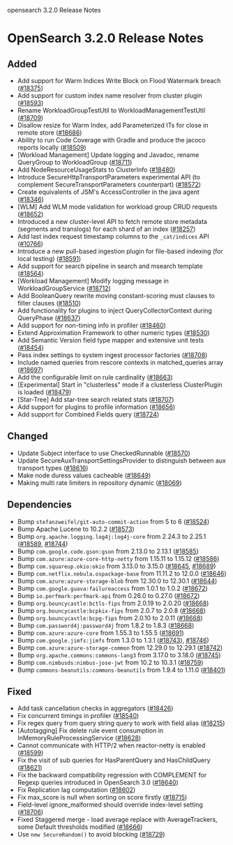 opensearch 3.2.0 Release Notes

# OpenSearch 3.2.0 Release Notes

## Added
* Add support for Warm Indices Write Block on Flood Watermark breach ([#18375](https://github.com/RileyJergerAmazon/OpenSearch/pull/18375))
* Add support for custom index name resolver from cluster plugin ([#18593](https://github.com/RileyJergerAmazon/OpenSearch/pull/18593))
* Rename WorkloadGroupTestUtil to WorkloadManagementTestUtil ([#18709](https://github.com/RileyJergerAmazon/OpenSearch/pull/18709))
* Disallow resize for Warm Index, add Parameterized ITs for close in remote store ([#18686](https://github.com/RileyJergerAmazon/OpenSearch/pull/18686))
* Ability to run Code Coverage with Gradle and produce the jacoco reports locally ([#18509](https://github.com/RileyJergerAmazon/OpenSearch/pull/18509))
* [Workload Management] Update logging and Javadoc, rename QueryGroup to WorkloadGroup ([#18711](https://github.com/RileyJergerAmazon/OpenSearch/pull/18711))
* Add NodeResourceUsageStats to ClusterInfo ([#18480](https://github.com/RileyJergerAmazon/OpenSearch/pull/18480))
* Introduce SecureHttpTransportParameters experimental API (to complement SecureTransportParameters counterpart) ([#18572](https://github.com/RileyJergerAmazon/OpenSearch/pull/18572))
* Create equivalents of JSM's AccessController in the java agent ([#18346](https://github.com/RileyJergerAmazon/OpenSearch/pull/18346))
* [WLM] Add WLM mode validation for workload group CRUD requests ([#18652](https://github.com/RileyJergerAmazon/OpenSearch/pull/18652))
* Introduced a new cluster-level API to fetch remote store metadata (segments and translogs) for each shard of an index ([#18257](https://github.com/RileyJergerAmazon/OpenSearch/pull/18257))
* Add last index request timestamp columns to the `_cat/indices` API ([#10766](https://github.com/RileyJergerAmazon/OpenSearch/pull/10766))
* Introduce a new pull-based ingestion plugin for file-based indexing (for local testing) ([#18591](https://github.com/RileyJergerAmazon/OpenSearch/pull/18591))
* Add support for search pipeline in search and msearch template ([#18564](https://github.com/RileyJergerAmazon/OpenSearch/pull/18564))
* [Workload Management] Modify logging message in WorkloadGroupService ([#18712](https://github.com/RileyJergerAmazon/OpenSearch/pull/18712))
* Add BooleanQuery rewrite moving constant-scoring must clauses to filter clauses ([#18510](https://github.com/RileyJergerAmazon/OpenSearch/pull/18510))
* Add functionality for plugins to inject QueryCollectorContext during QueryPhase ([#18637](https://github.com/RileyJergerAmazon/OpenSearch/pull/18637))
* Add support for non-timing info in profiler ([#18460](https://github.com/RileyJergerAmazon/OpenSearch/pull/18460))
* Extend Approximation Framework to other numeric types ([#18530](https://github.com/RileyJergerAmazon/OpenSearch/pull/18530))
* Add Semantic Version field type mapper and extensive unit tests ([#18454](https://github.com/RileyJergerAmazon/OpenSearch/pull/18454))
* Pass index settings to system ingest processor factories ([#18708](https://github.com/RileyJergerAmazon/OpenSearch/pull/18708))
* Include named queries from rescore contexts in matched_queries array ([#18697](https://github.com/RileyJergerAmazon/OpenSearch/pull/18697))
* Add the configurable limit on rule cardinality ([#18663](https://github.com/RileyJergerAmazon/OpenSearch/pull/18663))
* [Experimental] Start in "clusterless" mode if a clusterless ClusterPlugin is loaded ([#18479](https://github.com/RileyJergerAmazon/OpenSearch/pull/18479))
* [Star-Tree] Add star-tree search related stats ([#18707](https://github.com/RileyJergerAmazon/OpenSearch/pull/18707))
* Add support for plugins to profile information ([#18656](https://github.com/RileyJergerAmazon/OpenSearch/pull/18656))
* Add support for Combined Fields query ([#18724](https://github.com/RileyJergerAmazon/OpenSearch/pull/18724))

## Changed
* Update Subject interface to use CheckedRunnable ([#18570](https://github.com/RileyJergerAmazon/OpenSearch/pull/18570))
* Update SecureAuxTransportSettingsProvider to distinguish between aux transport types ([#18616](https://github.com/RileyJergerAmazon/OpenSearch/pull/18616))
* Make node duress values cacheable ([#18649](https://github.com/RileyJergerAmazon/OpenSearch/pull/18649))
* Making multi rate limiters in repository dynamic ([#18069](https://github.com/RileyJergerAmazon/OpenSearch/pull/18069))

## Dependencies
* Bump `stefanzweifel/git-auto-commit-action` from 5 to 6 ([#18524](https://github.com/RileyJergerAmazon/OpenSearch/pull/18524))
* Bump Apache Lucene to 10.2.2 ([#18573](https://github.com/RileyJergerAmazon/OpenSearch/pull/18573))
* Bump `org.apache.logging.log4j:log4j-core` from 2.24.3 to 2.25.1 ([#18589](https://github.com/RileyJergerAmazon/OpenSearch/pull/18589), [#18744](https://github.com/RileyJergerAmazon/OpenSearch/pull/18744))
* Bump `com.google.code.gson:gson` from 2.13.0 to 2.13.1 ([#18585](https://github.com/RileyJergerAmazon/OpenSearch/pull/18585))
* Bump `com.azure:azure-core-http-netty` from 1.15.11 to 1.15.12 ([#18586](https://github.com/RileyJergerAmazon/OpenSearch/pull/18586))
* Bump `com.squareup.okio:okio` from 3.13.0 to 3.15.0 ([#18645](https://github.com/RileyJergerAmazon/OpenSearch/pull/18645), [#18689](https://github.com/RileyJergerAmazon/OpenSearch/pull/18689))
* Bump `com.netflix.nebula.ospackage-base` from 11.11.2 to 12.0.0 ([#18646](https://github.com/RileyJergerAmazon/OpenSearch/pull/18646))
* Bump `com.azure:azure-storage-blob` from 12.30.0 to 12.30.1 ([#18644](https://github.com/RileyJergerAmazon/OpenSearch/pull/18644))
* Bump `com.google.guava:failureaccess` from 1.0.1 to 1.0.2 ([#18672](https://github.com/RileyJergerAmazon/OpenSearch/pull/18672))
* Bump `io.perfmark:perfmark-api` from 0.26.0 to 0.27.0 ([#18672](https://github.com/RileyJergerAmazon/OpenSearch/pull/18672))
* Bump `org.bouncycastle:bctls-fips` from 2.0.19 to 2.0.20 ([#18668](https://github.com/RileyJergerAmazon/OpenSearch/pull/18668))
* Bump `org.bouncycastle:bcpkix-fips` from 2.0.7 to 2.0.8 ([#18668](https://github.com/RileyJergerAmazon/OpenSearch/pull/18668))
* Bump `org.bouncycastle:bcpg-fips` from 2.0.10 to 2.0.11 ([#18668](https://github.com/RileyJergerAmazon/OpenSearch/pull/18668))
* Bump `com.password4j:password4j` from 1.8.2 to 1.8.3 ([#18668](https://github.com/RileyJergerAmazon/OpenSearch/pull/18668))
* Bump `com.azure:azure-core` from 1.55.3 to 1.55.5 ([#18691](https://github.com/RileyJergerAmazon/OpenSearch/pull/18691))
* Bump `com.google.jimfs:jimfs` from 1.3.0 to 1.3.1 ([#18743](https://github.com/RileyJergerAmazon/OpenSearch/pull/18743)), [#18746](https://github.com/RileyJergerAmazon/OpenSearch/pull/18746))
* Bump `com.azure:azure-storage-common` from 12.29.0 to 12.29.1 ([#18742](https://github.com/RileyJergerAmazon/OpenSearch/pull/18742))
* Bump `org.apache.commons:commons-lang3` from 3.17.0 to 3.18.0 ([#18745](https://github.com/RileyJergerAmazon/OpenSearch/pull/18745))
* Bump `com.nimbusds:nimbus-jose-jwt` from 10.2 to 10.3.1 ([#18759](https://github.com/RileyJergerAmazon/OpenSearch/pull/18759))
* Bump `commons-beanutils:commons-beanutils` from 1.9.4 to 1.11.0 ([#18401](https://github.com/RileyJergerAmazon/OpenSearch/pull/18401))

## Fixed
* Add task cancellation checks in aggregators ([#18426](https://github.com/RileyJergerAmazon/OpenSearch/pull/18426))
* Fix concurrent timings in profiler ([#18540](https://github.com/RileyJergerAmazon/OpenSearch/pull/18540))
* Fix regex query from query string query to work with field alias ([#18215](https://github.com/RileyJergerAmazon/OpenSearch/pull/18215))
* [Autotagging] Fix delete rule event consumption in InMemoryRuleProcessingService ([#18628](https://github.com/RileyJergerAmazon/OpenSearch/pull/18628))
* Cannot communicate with HTTP/2 when reactor-netty is enabled ([#18599](https://github.com/RileyJergerAmazon/OpenSearch/pull/18599))
* Fix the visit of sub queries for HasParentQuery and HasChildQuery ([#18621](https://github.com/RileyJergerAmazon/OpenSearch/pull/18621))
* Fix the backward compatibility regression with COMPLEMENT for Regexp queries introduced in OpenSearch 3.0 ([#18640](https://github.com/RileyJergerAmazon/OpenSearch/pull/18640))
* Fix Replication lag computation ([#18602](https://github.com/RileyJergerAmazon/OpenSearch/pull/18602))
* Fix max_score is null when sorting on score firstly ([#18715](https://github.com/RileyJergerAmazon/OpenSearch/pull/18715))
* Field-level ignore_malformed should override index-level setting ([#18706](https://github.com/RileyJergerAmazon/OpenSearch/pull/18706))
* Fixed Staggered merge - load average replace with AverageTrackers, some Default thresholds modified ([#18666](https://github.com/RileyJergerAmazon/OpenSearch/pull/18666))
* Use `new SecureRandom()` to avoid blocking ([#18729](https://github.com/RileyJergerAmazon/OpenSearch/pull/18729))